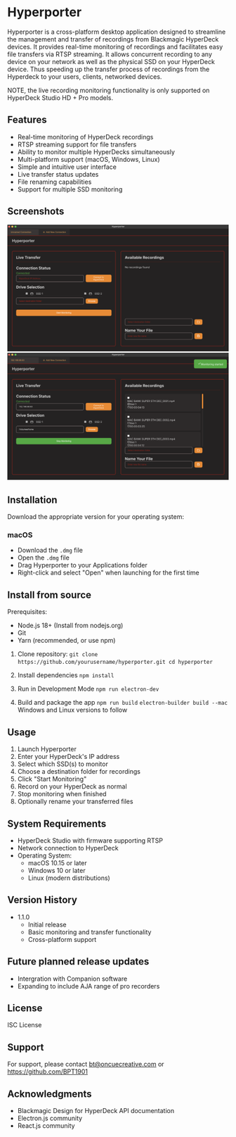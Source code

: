 # Hyperporter

Hyperporter is a cross-platform desktop application designed to streamline the management and transfer of recordings from Blackmagic HyperDeck devices. It provides real-time monitoring of recordings and facilitates easy file transfers via RTSP streaming.
It allows concurrent recording to any device on your network as well as the physical SSD on your HyperDeck device.
Thus speeding up the transfer process of recordings from the Hyperdeck to your users, clients, networked devices.

NOTE, the live recording monitoring functionality is only supported on HyperDeck Studio HD + Pro models.

## Features

- Real-time monitoring of HyperDeck recordings
- RTSP streaming support for file transfers
- Ability to monitor multiple HyperDecks simultaneously
- Multi-platform support (macOS, Windows, Linux)
- Simple and intuitive user interface
- Live transfer status updates
- File renaming capabilities
- Support for multiple SSD monitoring

## Screenshots

![Main Interface](./images/HP1.png)
![Main Interface](./images/HP2.png)

## Installation

Download the appropriate version for your operating system:

### macOS

- Download the `.dmg` file
- Open the `.dmg` file
- Drag Hyperporter to your Applications folder
- Right-click and select "Open" when launching for the first time

## Install from source

Prerequisites:
- Node.js 18+ (Install from nodejs.org)
- Git
- Yarn (recommended, or use npm)

1. Clone repository:
`git clone https://github.com/yourusername/hyperporter.git
cd hyperporter`

2. Install dependencies
`npm install`

3. Run in Development Mode
`npm run electron-dev`

4. Build and package the app
`npm run build`
`electron-builder build --mac`
Windows and Linux versions to follow 

## Usage

1. Launch Hyperporter
2. Enter your HyperDeck's IP address
3. Select which SSD(s) to monitor
4. Choose a destination folder for recordings
5. Click "Start Monitoring"
6. Record on your HyperDeck as normal
7. Stop monitoring when finished
8. Optionally rename your transferred files

## System Requirements

- HyperDeck Studio with firmware supporting RTSP
- Network connection to HyperDeck
- Operating System:
  - macOS 10.15 or later
  - Windows 10 or later
  - Linux (modern distributions)

## Version History

- 1.1.0
  - Initial release
  - Basic monitoring and transfer functionality
  - Cross-platform support

## Future planned release updates

- Intergration with Companion software
- Expanding to include AJA range of pro recorders

## License

ISC License

## Support

For support, please contact bt@oncuecreative.com or https://github.com/BPT1901

## Acknowledgments

- Blackmagic Design for HyperDeck API documentation
- Electron.js community
- React.js community
